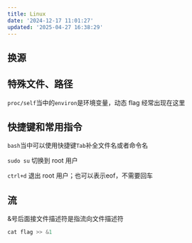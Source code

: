 ```yaml
---
title: Linux
date: '2024-12-17 11:01:27'
updated: '2025-04-27 16:38:29'
---
```

## 换源
## 特殊文件、路径
`proc/self`当中的`environ`是环境变量，动态 flag 经常出现在这里

## 快捷键和常用指令
`bash`当中可以使用快捷键`Tab`补全文件名或者命令名

`sudo su` 切换到 root 用户

`ctrl+d` 退出 root 用户；也可以表示eof，不需要回车

## 流
&号后面接文件描述符是指流向文件描述符

```python
cat flag >> &1
```

